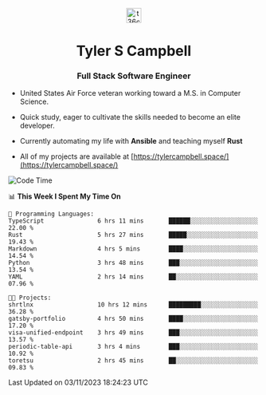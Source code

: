 <p align="center">
<a href="https://www.linkedin.com/in/t36campbell" target="blank"><img align="center" src="https://ik.imagekit.io/t36campbell/Portfolio/linkedin.png.original_m8bbGgPh6.png" alt="t36campbell" height="30" width="30" /></a>
</p>
<h1 align="center">Tyler S Campbell</h1>
<h3 align="center">Full Stack Software Engineer</h3>

* United States Air Force veteran working toward a M.S. in Computer Science.

* Quick study, eager to cultivate the skills needed to become an elite developer.

* Currently automating my life with **Ansible** and teaching myself **Rust**

* All of my projects are available at [https://tylercampbell.space/](https://tylercampbell.space/)

<!--START_SECTION:waka-->
![Code Time](http://img.shields.io/badge/Code%20Time-2%2C958%20hrs%2037%20mins-blue)

📊 **This Week I Spent My Time On** 

```text
💬 Programming Languages: 
TypeScript               6 hrs 11 mins       ██████░░░░░░░░░░░░░░░░░░░   22.00 % 
Rust                     5 hrs 27 mins       █████░░░░░░░░░░░░░░░░░░░░   19.43 % 
Markdown                 4 hrs 5 mins        ████░░░░░░░░░░░░░░░░░░░░░   14.54 % 
Python                   3 hrs 48 mins       ███░░░░░░░░░░░░░░░░░░░░░░   13.54 % 
YAML                     2 hrs 14 mins       ██░░░░░░░░░░░░░░░░░░░░░░░   07.96 % 

🐱‍💻 Projects: 
shrtlnx                  10 hrs 12 mins      █████████░░░░░░░░░░░░░░░░   36.28 % 
gatsby-portfolio         4 hrs 50 mins       ████░░░░░░░░░░░░░░░░░░░░░   17.20 % 
visa-unified-endpoint    3 hrs 49 mins       ███░░░░░░░░░░░░░░░░░░░░░░   13.57 % 
periodic-table-api       3 hrs 4 mins        ███░░░░░░░░░░░░░░░░░░░░░░   10.92 % 
toretsu                  2 hrs 45 mins       ██░░░░░░░░░░░░░░░░░░░░░░░   09.83 % 
```


 Last Updated on 03/11/2023 18:24:23 UTC
<!--END_SECTION:waka-->
